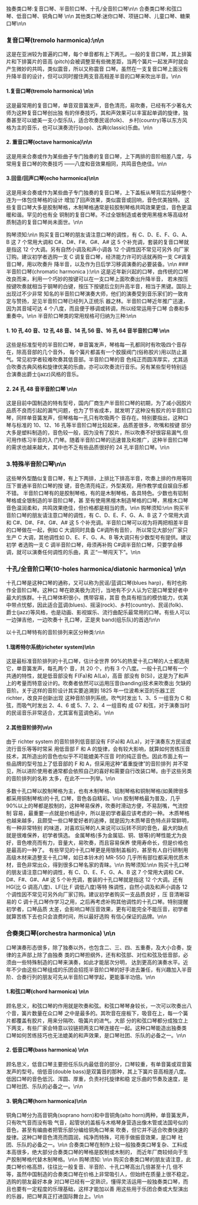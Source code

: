 独奏类口琴:复音口琴、半音阶口琴、十孔/全音阶口琴\n\n
合奏类口琴:和弦口琴、低音口琴、铜角口琴 \n\n
其他类口琴:迷你口琴、项链口琴、儿童口琴、糖果口琴\n\n

### 复音口琴(tremolo harmonica):\n\n

这是在亚洲较为普遍的口琴，每个单音都有上下两孔。一般的复音口琴，其上排簧片和下排簧片的音高 (pitch)会被调整至有些微差距，当两个簧片一起发声时就会产生微妙的共鸣，类似震音，所以又称震音 口琴。虽然在一支复音口琴上面没有升降半音的设计，但可以同时握住两支音高相差半音的口琴来吹出半音。\n\n

#### 1.复音口琴(tremolo harmonica) \n\n

这是最常用的复音口琴，单音双音簧发声，音色清亮，易吹奏，已经有不少著名大师为这种复音口琴创出独 有的伴奏技巧，其和声效果可以丰富起单调的旋律，独奏甚至可以媲美一支小型乐队，适合吹奏民谣(folk)、 乡村(country)等以东方风格为主的音乐，也可以演奏流行(pop)、古典(classic)乐曲。\n\n

#### 2. 重音口琴(octave harmonica)\n\n

这是用来合奏或作为某些曲子专门独奏的复音口琴，上下两排的音阶相差八度，与常用复音口琴的吹奏技巧 ——八度和音效果相同，共鸣音色绝佳。\n\n

#### 3.回音/回声口琴(echo harmonica)\n\n

这是用来合奏或作为某些曲子专门独奏的复音口琴，上下盖板从琴背后方延伸整个连为一体包住琴格的设计 增加了回声效果，类似震音或回响，音色优美独特。 这些复音口琴大多是胶制琴格，木制琴格通常是较胶制琴格共鸣效果更佳，音色更温暖和谐。罕见的也有全 铜制的复音口琴。不过全银制造或者使用黑檀木等高级材质制造的复音口琴尚未面世。\n\n

购琴须知:\n\n
购买复音口琴的朋友请注意口琴的调性，有 C、D、E、F、G、A、B 这 7 个常用大调和 C#、D#、F#、G#、A# 这 5 个补充调，套装的复音口琴就是指这 12 个大调。另有自然小调及和声小调各 12 个调性因不常见可另外 向厂家订购。建议初学者选购一支 C 调复音口琴，经济能力许可的话就再购一支 C#调复音口琴，用以吹奏升 降半音，以及作为日后学习移调演奏的必要装备。\n\n ###半音阶口琴(chromatic harmonica ):\n\n
这是近年新兴起的口琴，由传统的口琴改良而来，利用一个巧妙的按键可以在一支口琴上面吹奏出升降半音， 若未按压按键吹奏就相当于钢琴的白键，按压下按键后立刻升高半音，相当于黑键。国际上出现过不少非常 知名的半音阶口琴演奏大师，他们的演奏受到音乐家们的一致肯定与赞扬，足见半音阶口琴已经列入正统乐 器之林。半音阶口琴近年推广迅速，因为其音域可达 4 个八度，而且便于移调或转调，所以经常运用于口琴 合奏和多重奏中。\n\n
半音阶口琴类的常用规格可归纳为三种:\n\n

#### 1. 10 孔 40 音、12 孔 48 音、14 孔 56 音、16 孔 64 音半音阶口琴 \n\n

这些是标准型号的半音阶口琴，单音簧发声，琴格每一孔都同时有吹吸四个音存在，除高音部的几个音外， 每个簧片都盖有一个胶膜阀门(俗称胶片)用以防止漏气。常见初学者较难吹奏其低音部。半音阶口琴的音 色纯正而圆浑厚实，尤其适合吹奏古典风格和旋律优美的乐曲，亦可以吹奏流行音乐。另有某些型号特别适 合演奏出爵士(jazz)风格的音乐。

#### 2. 24 孔 48 音半音阶口琴 \n\n

这是目前中国制造的特有型号，国内厂商生产半音阶口琴的初期，为了减小因胶片品质不良而引起的漏气问题，也为了节省成本，就发明了这种没有胶片的半音阶口琴，同样单音簧发声，但琴格每一孔只有吹吸两个 音存在。特别要指出，这种口琴与标准的 10、12、16 孔等半音阶口琴比较起来，品质差很多，吹嘴和按键 部分大多是塑料制造的，音色较一般，因为没有了胶片，所以吹奏不好很容易漏气.但可用作练习半音的入 门琴。随着半音阶口琴的迅速普及和推广，这种半音阶口琴的需求也越来越大，其中也不乏有些品质很好的 24 孔半音阶口琴。\n\n

### 3.特殊半音阶口琴\n\n

这些琴外型酷似复音口琴，有上下两排，上排比下排高半音，吹奏上排的作用等同压下普通半音阶口琴的按 键，音色清亮纯正，外型美观，用作教学或自娱自乐都不错。 半音阶口琴有的是胶制琴格，有的是木制琴格，各具特色。少数也有铝制琴格或全银制造的半音阶口琴，甚 至有使用黑檀木制造琴格的口琴，黑檀木口琴音色温润柔和，共鸣效果绝佳，但价格都是相当的贵。\n\n
购琴须知:\n\n
购买半音阶口琴的朋友请注意口琴的调性，有 C、D、E、F、G、A、B 这 7 个常用大调和 C#、D#、F#、G#、A# 这 5 个补充调。半音阶口琴可以视为将两把相差半音的口琴做在一起，例如 C 大调同时具备 C#调所有音阶， 所以常见大部分厂家只生产 C 大调，其他调性如 D、E、F、G、A、B 等大调只有少数型号有提供。建议初学 者选购一支 C 调半音阶口琴，毋须再补购 C#调半音阶口琴，只要学会移调，就可以演奏任何调性的乐曲，真 正“一琴闯天下”。\n\n

### 十孔/全音阶口琴(10-holes harmonica/diatonic harmonica) \n\n

十孔口琴是这种口琴的通称，又可以称为民谣/蓝调口琴(blues harp)，有时也称作全音阶口琴。这种口 琴在欧美极为流行，当地有不少人认为它是口琴爱好者中最大的族群。十孔口琴体积很小，携带容易，其音 色具有相当的模仿能力，优美中带点忧郁，因此适合蓝调(blues)、摇滚(rock)、乡村(country)、民谣(folk)、 爵士(jazz)等风格，也是动画、影视娱乐、流行曲配乐最常用的口琴。有些人可以一边弹吉他，一边吹奏十 孔口琴，正是夹 band(组乐队)的首选!\n\n

以十孔口琴特有的音阶排列来区分种类:\n\n

#### 1.瑞希特尔系统(richeter system)\n\n

这是最标准音阶排列的十孔口琴，估计全世界 99%的热爱十孔口琴的人士都选用它，单音簧发声，每孔两个 音，共 20 个，约有 3 个八度。一般十孔口琴有一个共通的特性，就是低音部没有 F(Fa)和 A(La)，高音 部没有 B(Si)，这是为了和声上的考量而特意设计的。吹奏者依然可以运用压音(banding)技术来吹奏出 欠缺的音阶。关于这样的音阶设计其实要追溯到 1825 年一位波希米亚的乐器工匠 richter，改良并创新出现 这种音阶排列系统。吹气时发出 1、3、5 一组音为 C 和弦，而吸气时发出 2、4、6 或 5、7、2、4 一组音构 成 G7 和弦，对于演奏当时的民谣音乐非常适合，尤其富有蓝调色彩。\n\n

#### 2.其他音阶排列\n\n

由于 richter system 的音阶排列低音部没有 F(Fa)和 A(La)，对于演奏东方民谣或流行音乐等等时常采 用低音部 F 和 A 的旋律，会有较大影响，就算如何苦练压音技术，其所造出的音色也似乎不可能媲美不压音 时的纯正音色。因此市面上有一些品牌的型号加上了低音部的 F 和 A，但采用这种“着重旋律”的音阶排列 并不常见，所以进阶使用者通常都会依照自己的喜好和需要自行改装口琴。由于这些另类的音阶排列的名称 太多，在此不一一列举。\n\n

多数十孔口琴以胶制琴格为主，也有木制琴格、铝制琴格和铜制琴格(如黄牌很多都采用铜制琴格)的十孔 口琴，音色各自精彩。\n\n
胶制琴格最为普及，几乎 90%以上的琴都是胶制的，这种琴易保养，吹奏时滑动方便，不易刮嘴，气流控制 容易，最重要一点就是价格适中，所以是初学者最应该考虑的一种。 木质琴格也越来越多，且颇受一些口琴爱好者的追捧，就是因为木质琴音色特点非常鲜明，有一种非常特别 的味道，对喜欢玩琴的人来说可以玩转不同的音色，最大的缺点就是很难保养，初学者慎选。 金属琴格(多为金属铝、铜、银等)的琴性能尤为良好，音色嘹亮而有力，音量大，易吹奏，而且容易保养 使用寿命长，但是价格也是最高的一种了。 有些罕见的十孔口琴更是用银制盖板的，甚至有人自行研制用高级木材来造整支十孔口琴，如日本铃木的 MR-550 几乎所有部位都采用优质木材，音色非常出众，得到很多口琴名家的青睐。\n\n
购琴须知:\n\n
购买十孔口琴的朋友请注意口琴的调性，有 C、D、E、F、G、A、B 这 7 个常用大调和 C#、D#、F#、G#、A# 这 5 个补充调，套装的十孔口琴就是指这 12 个大调。还有 HG(比 G 调高八度)、LF(比 F 调低八度)等特 殊调性，自然小调及和声小调各 12 个调性因不常见可另外向厂家订购。建议初学者购买一支品质良好 ，压 音清晰容易的 C 调十孔口琴作学习之用，之后再考虑补购其他调性的十孔口琴。特别提醒初学者，口琴品质 太差，会影响口琴压音效果，更有可能完全不能压音，初学者就算苦练下去也只会浪费时间，所以最好选购 有信心保证的品牌。\n\n

### 合奏类口琴(orchestra harmonica) \n\n

口琴演奏形态很多，除了独奏以外，也包含二、三、四、五重奏，及大小合奏，旋律的主声部上除了由独奏 类的口琴担纲外，还有和弦部、对位和弦及低音部，必须由一些特殊制造的口琴来演奏，如此才能层次分明， 达到更高的演奏水平。近年不少由这些口琴组成的乐团会招揽半音阶口琴的好手进去兼任，有兴趣加入半音 阶、合奏行列的朋友可先从半音阶口琴学起，更能事半功倍。\n\n

#### 1.和弦口琴(chord harmonica) \n\n

顾名思义，和弦口琴的作用就是吹奏和弦。和弦口琴琴身较长，一次可以吹奏出八个音，簧片数量在众口琴 之中是最多的。其吹音在座板下，吸音在上，每一个簧片都覆盖有胶片，用来分隔吹、吸簧片的进气。大部 分的和弦口琴都分成独立上下两支，有些厂家会特意以铰链把两支口琴连接在一起。这种口琴能造出独奏类 口琴如何苦练技巧也无法媲美的和声效果，是口琴社团、乐队的必备之一。\n\n

#### 2. 低音口琴(bass harmonica) \n\n

顾名思义，低音口琴主要担任乐队内最低音的部分，口琴较重，有单音簧或双音簧发声的型号。倍低音(double bass)是双簧音的那种，其上下簧片音高相差八度。低因口琴的音色低沉、浑圆、厚重，负责衬托旋律和稳 定乐曲的节奏及速度，是口琴社团、乐队的必备之一。\n\n

#### 3. 铜角口琴(horn harmonica)\n\n

铜角口琴分为高音铜角(soprano horn)和中音铜角(alto horn)两种，单音簧发声，只有吹气音而没有吸 气音，起管状的盖板与木格琴身营造出像木管或法国号似的音色，甚至有编曲者把管乐部分编给铜角口琴来 吹奏，但它并不适合吹奏快速的旋律。这种口琴音色清亮而圆润，纯净而特殊，可用手做振音效果，是口琴 社团、乐队的必备之一。\n\n 合奏类口琴在制作上较一般独奏类口琴复杂、工料成本高很多，绝大部分合奏类口琴的琴格是胶制或木制的， 而近年厂商较倾向于生产胶制琴格代替木制琴格。\n\n
购琴须知: \n\n
购买合奏类口琴的朋友请注意，此类口琴价格高昂，往往比一般复音、半音阶、十孔口琴高出几倍甚至十几 倍不等，虽然中国制造的合奏类口琴在价格上非常吸引人，但始终在质量上很不稳定。选购的朋友最好本身 对口琴已经有一定熟识，懂得灵活运用一般独奏类口琴，而且也要有一定程度的乐理基础，这样才能加以善 用这些用于乐团合奏或大型演出的乐器，把口琴真正打进国际舞台上。\n\n
